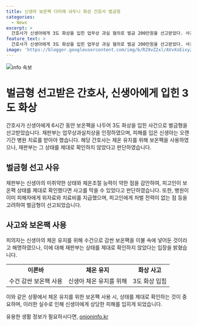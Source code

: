 ```yaml
---
title: 신생아 보온팩 다리에 놔두니 화상 간호사 벌금형
categories:
  - News
excerpt: >
  간호사가 신생아에게 3도 화상을 입힌 업무상 과실 혐의로 벌금 200만원을 선고받았다. 사건은 보온팩을 6시간 동안 사용하여 발생한 것으로, 피의자는 체온 유지를 위해 이를 사용했다고 주장했지만 재판부는 보온팩 상태를 확인하지 않은 것이 문제라고 판단했다. 피해 신생아는 이후 병원 치료를 받아야 했으며, 재판부는 피해자의 상태를 고려하여 피의자의 업무상 과실을 인정했다.
feature_text: >
  간호사가 신생아에게 3도 화상을 입힌 업무상 과실 혐의로 벌금 200만원을 선고받았다. 사건은 보온팩을 6시간 동안 사용하여 발생한 것으로, 피의자는 체온 유지를 위해 이를 사용했다고 주장했지만 재판부는 보온팩 상태를 확인하지 않은 것이 문제라고 판단했다. 피해 신생아는 이후 병원 치료를 받아야 했으며, 재판부는 피해자의 상태를 고려하여 피의자의 업무상 과실을 인정했다.
image: 'https://blogger.googleusercontent.com/img/b/R29vZ2xl/AVvXsEixyZcFfHzMRdzZMjFBmAUKJYCLCGyLL1o632UiGVXcaFdKo_bkvkuCioo0uUKlGfBVcT3P84aROyZIXSBEx3Aw5nCQ3pTgDom1WDC4m8eifvWiAmWEEVb4x6G_l8C0QH225ldMjyaFvpxGEBGNO37VmDTDMHGhJPq73UglMfDca1-0aw/s1600/blogspot.png'
---
```


<p><img src="https://blogger.googleusercontent.com/img/b/R29vZ2xl/AVvXsEixyZcFfHzMRdzZMjFBmAUKJYCLCGyLL1o632UiGVXcaFdKo_bkvkuCioo0uUKlGfBVcT3P84aROyZIXSBEx3Aw5nCQ3pTgDom1WDC4m8eifvWiAmWEEVb4x6G_l8C0QH225ldMjyaFvpxGEBGNO37VmDTDMHGhJPq73UglMfDca1-0aw/s1600/blogspot.png" alt="info 속보" /></p>

<h1>벌금형 선고받은 간호사, 신생아에게 입힌 3도 화상</h1>

<p data-ke-size="size16">간호사가 신생아에게 6시간 동안 보온팩을 나두어 3도 화상을 입힌 사건으로 벌금형을 선고받았습니다. 재판부는 업무상과실치상을 인정하였으며, 피해를 입은 신생아는 오랜 기간 병원 치료를 받아야 했습니다. 해당 간호사는 체온 유지를 위해 보온팩을 사용하였으나, 재판부는 그 상태를 제대로 확인하지 않았다고 판단하였습니다.</p>

<h2 data-ke-size="size26">벌금형 선고 사유</h2>

<p data-ke-size="size16">재판부는 신생아의 미취약한 상태와 체온조절 능력이 약한 점을 감안하여, 피고인이 보온팩 상태를 제대로 확인했다면 사고를 막을 수 있었다고 판단하였습니다. 또한, 병원이 이미 피해자에게 위자료와 치료비를 지급했으며, 피고인에게 처벌 전력이 없는 점 등을 고려하여 벌금형이 선고되었습니다.</p>

<h2 data-ke-size="size26">사고와 보온팩 사용</h2>

<p data-ke-size="size16">피의자는 신생아의 체온 유지를 위해 수건으로 감싼 보온팩을 이불 속에 넣어둔 것이라고 해명하였으나, 이에 대해 재판부는 상태를 제대로 확인하지 않았다는 입장을 밝혔습니다.</p>

<table>
    <tr>
        <td style="text-align: center; height: 17px;"><b>이른바</b></td>
        <td style="text-align: center; height: 17px;"><b>체온 유지</b></td>
        <td style="text-align: center; height: 17px;"><b>화상 사고</b></td>
    </tr>
    <tr>
        <td style="text-align: center; height: 17px;">수건 감싼 보온팩 사용</td>
        <td style="text-align: center; height: 17px;">신생아 체온 유지를 위해</td>
        <td style="text-align: center; height: 17px;">3도 화상 입힘</td>
    </tr>
</table>

<p data-ke-size="size16">이와 같은 상황에서 체온 유지를 위한 보온팩 사용 시, 상태를 제대로 확인하는 것이 중요하며, 이러한 실수로 인해 신생아에게 상당한 피해를 입히게 되었습니다.</p>
유용한 생활 정보가 필요하시다면, <a href="https://onioninfo.kr" rel="dofollow">onioninfo.kr</a>


